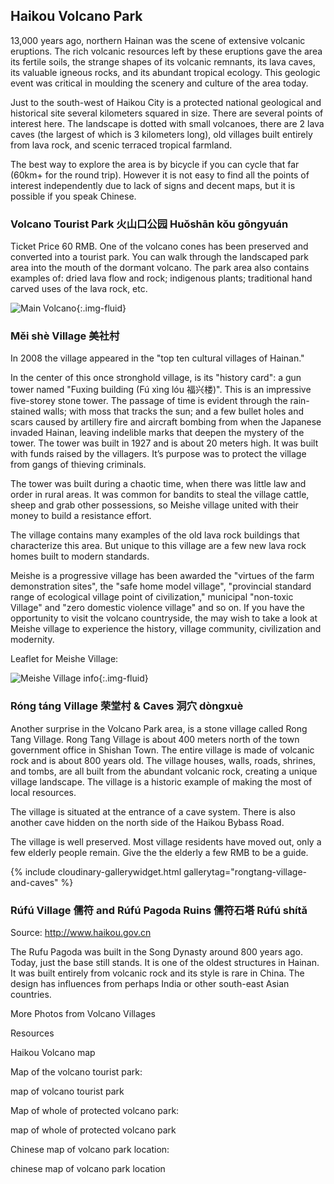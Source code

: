 ## Haikou Volcano Park

13,000 years ago, northern Hainan was the scene of extensive volcanic eruptions. The rich volcanic resources left by these eruptions gave the area its fertile soils, the strange shapes of its volcanic remnants, its lava caves, its valuable igneous rocks, and its abundant tropical ecology. This geologic event was critical in moulding the scenery and culture of the area today.

Just to the south-west of Haikou City is a protected national geological and historical site several kilometers squared in size. There are several points of interest here. The landscape is dotted with small volcanoes, there are 2 lava caves (the largest of which is 3 kilometers long), old villages built entirely from lava rock, and scenic terraced tropical farmland.

The best way to explore the area is by bicycle if you can cycle that far (60km+ for the round trip). However it is not easy to find all the points of interest independently due to lack of signs and decent maps, but it is possible if you speak Chinese.

### Volcano Tourist Park 火山口公园 Huǒshān kǒu gōngyuán

Ticket Price 60 RMB.
One of the volcano cones has been preserved and converted into a tourist park. You can walk through the landscaped park area into the mouth of the dormant volcano. The park area also contains examples of: dried lava flow and rock; indigenous plants; traditional hand carved uses of the lava rock, etc.

![Main Volcano](https://res.cloudinary.com/dfjb9p5ri/image/upload/v1618147475/haikou/volcano/haikou-volcano_au3yhj.jpg){:.img-fluid}

### Měi shè Village 美社村

In 2008 the village appeared in the "top ten cultural villages of Hainan."

In the center of this once stronghold village, is its "history card": a gun tower named "Fuxing building (Fú xìng lóu 福兴楼)". This is an impressive five-storey stone tower. The passage of time is evident through the rain-stained walls; with moss that tracks the sun; and a few bullet holes and scars caused by artillery fire and aircraft bombing from when the Japanese invaded Hainan, leaving indelible marks that deepen the mystery of the tower. The tower was built in 1927 and is about 20 meters high. It was built with funds raised by the villagers. It’s purpose was to protect the village from gangs of thieving criminals.

The tower was built during a chaotic time, when there was little law and order in rural areas. It was common for bandits to steal the village cattle, sheep and grab other possessions, so Meishe village united with their money to build a resistance effort.

The village contains many examples of the old lava rock buildings that characterize this area. But unique to this village are a few new lava rock homes built to modern standards.

Meishe is a progressive village has been awarded the "virtues of the farm demonstration sites", the "safe home model village", "provincial standard range of ecological village point of civilization," municipal "non-toxic Village" and "zero domestic violence village" and so on. If you have the opportunity to visit the volcano countryside, the may wish to take a look at Meishe village to experience the history, village community, civilization and modernity.

Leaflet for Meishe Village:

![Meishe Village info](https://res.cloudinary.com/dfjb9p5ri/image/upload/v1618147479/haikou/volcano/meishe_village_info_zv2frq.jpg){:.img-fluid}

### Róng táng Village 荣堂村 & Caves 洞穴 dòngxuè

Another surprise in the Volcano Park area, is a stone village called Rong Tang Village. Rong Tang Village is about 400 meters north of the town government office in Shishan Town. The entire village is made of volcanic rock and is about 800 years old. The village houses, walls, roads, shrines, and tombs, are all built from the abundant volcanic rock, creating a unique village landscape. The village is a historic example of making the most of local resources.

The village is situated at the entrance of a cave system. There is also another cave hidden on the north side of the Haikou Bybass Road.

The village is well preserved. Most village residents have moved out, only a few elderly people remain. Give the the elderly a few RMB to be a guide.

{% include cloudinary-gallerywidget.html gallerytag="rongtang-village-and-caves" %}

### Rúfú Village 儒符 and Rúfú Pagoda Ruins 儒符石塔 Rúfú shítǎ

Source: http://www.haikou.gov.cn

The Rufu Pagoda was built in the Song Dynasty around 800 years ago. Today, just the base still stands. It is one of the oldest structures in Hainan. It was built entirely from volcanic rock and its style is rare in China. The design has influences from perhaps India or other south-east Asian countries.

More Photos from Volcano Villages

Resources

Haikou Volcano map

Map of the volcano tourist park:

map of volcano tourist park

Map of whole of protected volcano park:

map of whole of protected volcano park

Chinese map of volcano park location:

chinese map of volcano park location
